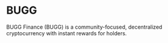 # BUGG
BUGG Finance (BUGG) is a community-focused, decentralized cryptocurrency with instant rewards for holders.
